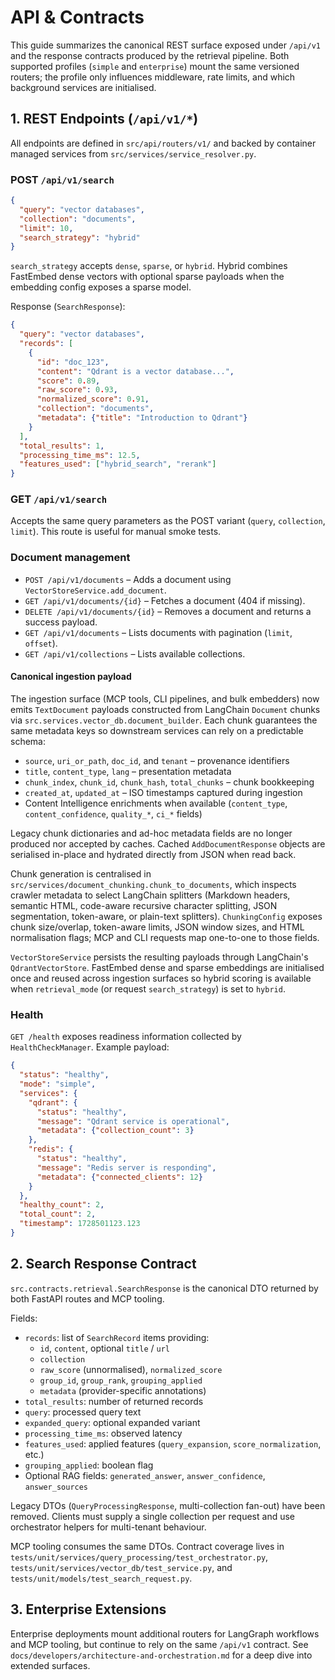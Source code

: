 # API & Contracts

This guide summarizes the canonical REST surface exposed under `/api/v1` and
the response contracts produced by the retrieval pipeline. Both supported
profiles (`simple` and `enterprise`) mount the same versioned routers; the
profile only influences middleware, rate limits, and which background services
are initialised.

## 1. REST Endpoints (`/api/v1/*`)

All endpoints are defined in `src/api/routers/v1/` and backed by container
managed services from `src/services/service_resolver.py`.

### POST `/api/v1/search`

```json
{
  "query": "vector databases",
  "collection": "documents",
  "limit": 10,
  "search_strategy": "hybrid"
}
```

`search_strategy` accepts `dense`, `sparse`, or `hybrid`. Hybrid combines
FastEmbed dense vectors with optional sparse payloads when the embedding config
exposes a sparse model.

Response (`SearchResponse`):

```json
{
  "query": "vector databases",
  "records": [
    {
      "id": "doc_123",
      "content": "Qdrant is a vector database...",
      "score": 0.89,
      "raw_score": 0.93,
      "normalized_score": 0.91,
      "collection": "documents",
      "metadata": {"title": "Introduction to Qdrant"}
    }
  ],
  "total_results": 1,
  "processing_time_ms": 12.5,
  "features_used": ["hybrid_search", "rerank"]
}
```

### GET `/api/v1/search`

Accepts the same query parameters as the POST variant (`query`, `collection`,
`limit`). This route is useful for manual smoke tests.

### Document management

- `POST /api/v1/documents` – Adds a document using
  `VectorStoreService.add_document`.
- `GET /api/v1/documents/{id}` – Fetches a document (404 if missing).
- `DELETE /api/v1/documents/{id}` – Removes a document and returns a success
  payload.
- `GET /api/v1/documents` – Lists documents with pagination (`limit`, `offset`).
- `GET /api/v1/collections` – Lists available collections.

#### Canonical ingestion payload

The ingestion surface (MCP tools, CLI pipelines, and bulk embedders) now emits
`TextDocument` payloads constructed from LangChain `Document` chunks via
`src.services.vector_db.document_builder`. Each chunk guarantees the same
metadata keys so downstream services can rely on a predictable schema:

- `source`, `uri_or_path`, `doc_id`, and `tenant` – provenance identifiers
- `title`, `content_type`, `lang` – presentation metadata
- `chunk_index`, `chunk_id`, `chunk_hash`, `total_chunks` – chunk bookkeeping
- `created_at`, `updated_at` – ISO timestamps captured during ingestion
- Content Intelligence enrichments when available (`content_type`,
  `content_confidence`, `quality_*`, `ci_*` fields)

Legacy chunk dictionaries and ad-hoc metadata fields are no longer produced nor
accepted by caches. Cached `AddDocumentResponse` objects are serialised in-place
and hydrated directly from JSON when read back.

Chunk generation is centralised in
`src/services/document_chunking.chunk_to_documents`, which inspects crawler
metadata to select LangChain splitters (Markdown headers, semantic HTML,
code-aware recursive character splitting, JSON segmentation, token-aware, or
plain-text splitters). `ChunkingConfig` exposes chunk size/overlap, token-aware
limits, JSON window sizes, and HTML normalisation flags; MCP and CLI requests map
one-to-one to those fields.

`VectorStoreService` persists the resulting payloads through LangChain's
`QdrantVectorStore`. FastEmbed dense and sparse embeddings are initialised once
and reused across ingestion surfaces so hybrid scoring is available when
`retrieval_mode` (or request `search_strategy`) is set to `hybrid`.

### Health

`GET /health` exposes readiness information collected by `HealthCheckManager`.
Example payload:

```json
{
  "status": "healthy",
  "mode": "simple",
  "services": {
    "qdrant": {
      "status": "healthy",
      "message": "Qdrant service is operational",
      "metadata": {"collection_count": 3}
    },
    "redis": {
      "status": "healthy",
      "message": "Redis server is responding",
      "metadata": {"connected_clients": 12}
    }
  },
  "healthy_count": 2,
  "total_count": 2,
  "timestamp": 1728501123.123
}
```

## 2. Search Response Contract

`src.contracts.retrieval.SearchResponse` is the canonical DTO returned by both
FastAPI routes and MCP tooling.

Fields:

- `records`: list of `SearchRecord` items providing:
  - `id`, `content`, optional `title` / `url`
  - `collection`
  - `raw_score` (unnormalised), `normalized_score`
  - `group_id`, `group_rank`, `grouping_applied`
  - `metadata` (provider-specific annotations)
- `total_results`: number of returned records
- `query`: processed query text
- `expanded_query`: optional expanded variant
- `processing_time_ms`: observed latency
- `features_used`: applied features (`query_expansion`, `score_normalization`,
  etc.)
- `grouping_applied`: boolean flag
- Optional RAG fields: `generated_answer`, `answer_confidence`,
  `answer_sources`

Legacy DTOs (`QueryProcessingResponse`, multi-collection fan-out) have been
removed. Clients must supply a single collection per request and use
orchestrator helpers for multi-tenant behaviour.

MCP tooling consumes the same DTOs. Contract coverage lives in
`tests/unit/services/query_processing/test_orchestrator.py`,
`tests/unit/services/vector_db/test_service.py`, and
`tests/unit/models/test_search_request.py`.

## 3. Enterprise Extensions

Enterprise deployments mount additional routers for LangGraph workflows and MCP
tooling, but continue to rely on the same `/api/v1` contract. See
`docs/developers/architecture-and-orchestration.md` for a deep dive into
extended surfaces.
